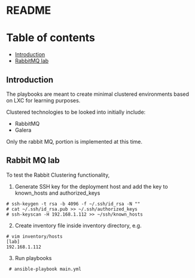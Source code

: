 # README

# Table of contents
- [Introduction](#introduction)
- [RabbitMQ lab](#rabbitmq)

## Introduction
<div id="introduction" />
The playbooks are meant to create minimal clustered environments based on LXC for learning purposes.

Clustered technologies to be looked into initially include:
- RabbitMQ
- Galera

Only the rabbit MQ, portion is implemented at this time.

## Rabbit MQ lab<div id="rabbitmq" />

To test the Rabbit Clustering functionality,

1. Generate SSH key for the deployment host and add the key to known_hosts and authorized_keys

```
# ssh-keygen -t rsa -b 4096 -f ~/.ssh/id_rsa -N ""
# cat ~/.ssh/id_rsa.pub >> ~/.ssh/authorized_keys
# ssh-keyscan -H 192.168.1.112 >> ~/ssh/known_hosts
```

2. Create inventory file inside inventory directory, e.g.

```
# vim inventory/hosts
[lab]
192.168.1.112
```

3. Run playbooks

```
 # ansible-playbook main.yml 
```
